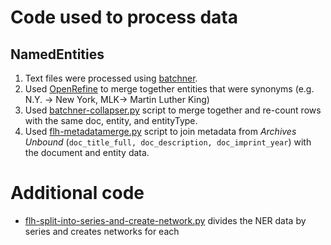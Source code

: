 # Code used to process data

## NamedEntities
1. Text files were processed using [batchner](https://github.com/brandontlocke/batchner/blob/master/README.md).
2. Used [OpenRefine](http://openrefine.org/) to merge together entities that were synonyms (e.g. N.Y. -> New York, MLK-> Martin Luther King)
3. Used [batchner-collapser.py](https://github.com/brandontlocke/NERtwork/blob/master/batchner-collapser.py) script to merge together and re-count rows with the same doc, entity, and entityType.
4. Used [flh-metadatamerge.py](https://github.com/FannieLouHamerPapers/code/blob/master/flh-metadatamerge.py) script to join metadata from *Archives Unbound* (`doc_title_full, doc_description, doc_imprint_year`) with the document and entity data.

# Additional code
* [flh-split-into-series-and-create-network.py](https://github.com/FannieLouHamerPapers/code/blob/master/flh-split-into-series-and-create-network.py) divides the NER data by series and creates networks for each
